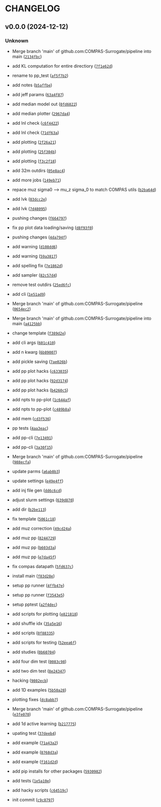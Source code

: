 # CHANGELOG


## v0.0.0 (2024-12-12)

### Unknown

* Merge branch 'main' of github.com:COMPAS-Surrogate/pipeline into main ([`2134fbc`](https://github.com/COMPAS-Surrogate/pp_test/commit/2134fbc6d2911b201ae8763ec5ccf5809c932b23))

* add KL computation for entire directiory ([`7f1e62d`](https://github.com/COMPAS-Surrogate/pp_test/commit/7f1e62d50af7e54bcf08a82e237906c404aec16f))

* rename to pp_test ([`af5f7b2`](https://github.com/COMPAS-Surrogate/pp_test/commit/af5f7b2a69f2f250460bf1bc450613c2c95ebb56))

* add notes ([`b5affbe`](https://github.com/COMPAS-Surrogate/pp_test/commit/b5affbe49ee29dcfca114b0b5db9240ab10a6889))

* add jeff params ([`63a4f87`](https://github.com/COMPAS-Surrogate/pp_test/commit/63a4f87aff5edb29d1626d362dc4080158ac5e90))

* add median model out ([`0fd6022`](https://github.com/COMPAS-Surrogate/pp_test/commit/0fd6022a8eb11ed3497c9a3ad4b1df19de18913a))

* add median plotter ([`2967da4`](https://github.com/COMPAS-Surrogate/pp_test/commit/2967da4f70bdf2af65dc463b280869ee2a08f86a))

* add lnl check ([`c6f4422`](https://github.com/COMPAS-Surrogate/pp_test/commit/c6f4422477636f5a34021818c3859f06c19c32cd))

* add lnl check ([`71df63a`](https://github.com/COMPAS-Surrogate/pp_test/commit/71df63ac1dee399352246c8a34e9f4bbcd14e063))

* add plotting ([`2f26a21`](https://github.com/COMPAS-Surrogate/pp_test/commit/2f26a215d35da3983d396467db81075b4d09e001))

* add plotting ([`25f304b`](https://github.com/COMPAS-Surrogate/pp_test/commit/25f304b00c41aa59d90b3c55716ef158b7a5face))

* add plotting ([`f3c2f18`](https://github.com/COMPAS-Surrogate/pp_test/commit/f3c2f18664ddbf70c46265739a786cda0f106c63))

* add 32m outdirs ([`05e8ac4`](https://github.com/COMPAS-Surrogate/pp_test/commit/05e8ac4668bd2b6e6830da54a4e540ab01d299b1))

* add more jobs ([`149eb71`](https://github.com/COMPAS-Surrogate/pp_test/commit/149eb7164a78baea5e531094a8000eef9856c5fd))

* repace muz sigma0 --> mu_z sigma_0 to match COMPAS utils ([`b2ba64d`](https://github.com/COMPAS-Surrogate/pp_test/commit/b2ba64d166581863ce8f13c2967f18504d18e198))

* add lvk ([`03dcc2e`](https://github.com/COMPAS-Surrogate/pp_test/commit/03dcc2efe61b0ab16b845b3305b1055f0750fd15))

* add lvk ([`7d48095`](https://github.com/COMPAS-Surrogate/pp_test/commit/7d4809575a2eb3bdd6f5e34ab358fc1d7d47eabc))

* pushing changes ([`f664797`](https://github.com/COMPAS-Surrogate/pp_test/commit/f66479734d0726cced11fb47032fdce51b9db55c))

* fix pp plot data loading/saving ([`d8f93f0`](https://github.com/COMPAS-Surrogate/pp_test/commit/d8f93f0f464e126ab90455e1efd3099076d2a915))

* pushing changes ([`4da794f`](https://github.com/COMPAS-Surrogate/pp_test/commit/4da794f866d949c76cb8a73198ded74fca118d2a))

* add warning ([`d108dd6`](https://github.com/COMPAS-Surrogate/pp_test/commit/d108dd6e4656ac55a0e4623a583b3824e1649a09))

* add warning ([`59a3817`](https://github.com/COMPAS-Surrogate/pp_test/commit/59a381703af3a9e1fa0cb1e09938f0a6fe28a986))

* add spelling fix ([`7e1862d`](https://github.com/COMPAS-Surrogate/pp_test/commit/7e1862d22dbb4aa2ad7266d1b7811589fcc91071))

* add sampler ([`82c57d4`](https://github.com/COMPAS-Surrogate/pp_test/commit/82c57d44e07fbc5448ef8839917a2f9ccafa599c))

* remove test outdirs ([`25ed6fc`](https://github.com/COMPAS-Surrogate/pp_test/commit/25ed6fc9348137f53bd12f7645a7f67d2370fcea))

* add cli ([`1e51ad9`](https://github.com/COMPAS-Surrogate/pp_test/commit/1e51ad9b292e444458a1fd1160f027dd2be8c0a9))

* Merge branch 'main' of github.com:COMPAS-Surrogate/pipeline ([`0654ec2`](https://github.com/COMPAS-Surrogate/pp_test/commit/0654ec2ee4148c038752a092bf69ef93b3d89c2d))

* Merge branch 'main' of github.com:COMPAS-Surrogate/pipeline into main ([`a4125bb`](https://github.com/COMPAS-Surrogate/pp_test/commit/a4125bb5526110f13ed0fbc0ec7f47f682cae212))

* change template ([`f389d2e`](https://github.com/COMPAS-Surrogate/pp_test/commit/f389d2e8816fad47eeec4b736fafae29406bcd87))

* add cli args ([`601c410`](https://github.com/COMPAS-Surrogate/pp_test/commit/601c410201fb08195419dfb8e31e383378913e6c))

* add n kwarg ([`6b89007`](https://github.com/COMPAS-Surrogate/pp_test/commit/6b89007883b27405adb93846fbbd5bac759c5c05))

* add pickle saving ([`7ae026b`](https://github.com/COMPAS-Surrogate/pp_test/commit/7ae026b02ebff9f9742e4636c345e9dd45db23cc))

* add pp plot hacks ([`c633035`](https://github.com/COMPAS-Surrogate/pp_test/commit/c633035e5f74070932e7a564e06d444c589523fa))

* add pp plot hacks ([`92d3174`](https://github.com/COMPAS-Surrogate/pp_test/commit/92d3174ddeb1972b8bb90383e196bc7ff197ece0))

* add pp plot hacks ([`b4260c5`](https://github.com/COMPAS-Surrogate/pp_test/commit/b4260c5464c9ec5c22ae5d550b197f6214130a22))

* add npts to pp-plot ([`1c644af`](https://github.com/COMPAS-Surrogate/pp_test/commit/1c644af73c629815df87525e46158e925b19b855))

* add npts to pp-plot ([`c489b8a`](https://github.com/COMPAS-Surrogate/pp_test/commit/c489b8a5e81278ccd4c5c380b02a4304c3f961c9))

* add mem ([`cd3f536`](https://github.com/COMPAS-Surrogate/pp_test/commit/cd3f536604798ecf4b51aa76c905260a192aa4c7))

* pp tests ([`4aa3eac`](https://github.com/COMPAS-Surrogate/pp_test/commit/4aa3eac1ce8c530e3308159d2ab61c19c952493f))

* add pp-cli ([`7e13491`](https://github.com/COMPAS-Surrogate/pp_test/commit/7e134912f75348bdd292085fa7f02cca859ef1bd))

* add pp-cli ([`3a30f15`](https://github.com/COMPAS-Surrogate/pp_test/commit/3a30f15d1252b87121f7ffb0177756e5c27f83be))

* Merge branch 'main' of github.com:COMPAS-Surrogate/pipeline ([`988ecfa`](https://github.com/COMPAS-Surrogate/pp_test/commit/988ecfaa9f2f017f80d7433245abc093ad5523d1))

* update parms ([`a6ab0b3`](https://github.com/COMPAS-Surrogate/pp_test/commit/a6ab0b3618cd86e664af107605e390944e03ecb1))

* update settings ([`e49e4ff`](https://github.com/COMPAS-Surrogate/pp_test/commit/e49e4ff3ae0483be01de652d7700b98519ade2e2))

* add inj file gen ([`dd6c6cd`](https://github.com/COMPAS-Surrogate/pp_test/commit/dd6c6cd3a64299dc3470b0f2d2bb887a341351ab))

* adjust slurm settings ([`639d870`](https://github.com/COMPAS-Surrogate/pp_test/commit/639d87071c6a0fea36d58c4bfefa40176dda47fa))

* add dir ([`b2be113`](https://github.com/COMPAS-Surrogate/pp_test/commit/b2be1135e59ae86ae58baa602358167f398e8505))

* fix template ([`5061c18`](https://github.com/COMPAS-Surrogate/pp_test/commit/5061c18259d2a38994a11cba5255f5b173769d24))

* add muz correction ([`49cd24a`](https://github.com/COMPAS-Surrogate/pp_test/commit/49cd24adce1bfc43be1306a5c82075dfada0d125))

* add muz pp ([`8244729`](https://github.com/COMPAS-Surrogate/pp_test/commit/8244729c6e0f15c533be0a802395bddcef7881fa))

* add muz pp ([`b603d3a`](https://github.com/COMPAS-Surrogate/pp_test/commit/b603d3ac3378222e81bf97d793d535197771820e))

* add muz pp ([`e7da45f`](https://github.com/COMPAS-Surrogate/pp_test/commit/e7da45f5cbda3ba9575e01e066093d7be2c64cae))

* fix compas datapath ([`5fd637c`](https://github.com/COMPAS-Surrogate/pp_test/commit/5fd637c810c0bc3fe0b63027f374963aa11d7553))

* install main ([`f83d28e`](https://github.com/COMPAS-Surrogate/pp_test/commit/f83d28e3e8064e4a8126ce4b026e89312a14ea9d))

* setup pp runner ([`4ffb47e`](https://github.com/COMPAS-Surrogate/pp_test/commit/4ffb47eca6fb9dff5a98632110d31b56cb1e0ada))

* setup pp runner ([`f3543e5`](https://github.com/COMPAS-Surrogate/pp_test/commit/f3543e5fb8a6545cc37239c7a4135a000a23b84d))

* setup pptest ([`a2f4dec`](https://github.com/COMPAS-Surrogate/pp_test/commit/a2f4decaa32cc096d8c830b04b43ae71e0719622))

* add scripts for plotting ([`e821818`](https://github.com/COMPAS-Surrogate/pp_test/commit/e821818a526c7f56c9756749701dd34a66115e3d))

* add shuffle idx ([`35a5e16`](https://github.com/COMPAS-Surrogate/pp_test/commit/35a5e16b2c7bf64ca308f81145b8a74bfa3c63d6))

* add scripts ([`0f88335`](https://github.com/COMPAS-Surrogate/pp_test/commit/0f883359e472cb0522470d1a3606850230336386))

* add scripts for testing ([`52eea6f`](https://github.com/COMPAS-Surrogate/pp_test/commit/52eea6f861b7a1b21bf1e28301e572f0100be6a2))

* add studies ([`0b60704`](https://github.com/COMPAS-Surrogate/pp_test/commit/0b60704d2532b315b7d4bc4a3f3c6396c5afca95))

* add four dim test ([`0083c98`](https://github.com/COMPAS-Surrogate/pp_test/commit/0083c986d9689cb13d363ea6ee5f110a11b00099))

* add two dim test ([`8e24347`](https://github.com/COMPAS-Surrogate/pp_test/commit/8e24347589026adf84634b9b32a9d7099f77696c))

* hacking ([`9802ecb`](https://github.com/COMPAS-Surrogate/pp_test/commit/9802ecbc0292a50154c84d2a2d493ec8eca5b83c))

* add 1D examples ([`5b50a28`](https://github.com/COMPAS-Surrogate/pp_test/commit/5b50a28f16d8f2c5a5804d170ebbf3ce616f72f3))

* plotting fixes ([`dc8abb7`](https://github.com/COMPAS-Surrogate/pp_test/commit/dc8abb761c32953cbb2900818a4440dd782180bf))

* Merge branch 'main' of github.com:COMPAS-Surrogate/pipeline ([`e3fe070`](https://github.com/COMPAS-Surrogate/pp_test/commit/e3fe070aa3580ea76a2c3cbf2723dc083fb87fc4))

* add 1d active learning ([`b217775`](https://github.com/COMPAS-Surrogate/pp_test/commit/b217775fd67ed33393f7f25646c3703eef73718f))

* upating test ([`37deeb4`](https://github.com/COMPAS-Surrogate/pp_test/commit/37deeb4e5b2f62a8b8f55c995719bb6bca3fa0e2))

* add example ([`71a43a2`](https://github.com/COMPAS-Surrogate/pp_test/commit/71a43a2ce318b7691a8b40279b8e925b853687c4))

* add example ([`8768d3a`](https://github.com/COMPAS-Surrogate/pp_test/commit/8768d3a83b1773f83f3635d8c2db8cd58306b0c9))

* add example ([`f161d2d`](https://github.com/COMPAS-Surrogate/pp_test/commit/f161d2d3b1fc9a2ffcab501fe9da38d7525f579d))

* add pip installs for other packages ([`5930982`](https://github.com/COMPAS-Surrogate/pp_test/commit/5930982d1fb38f1bfd77218314fb476b8838223a))

* add tests ([`1e5a10e`](https://github.com/COMPAS-Surrogate/pp_test/commit/1e5a10eaf191c1086bd96c5d36a334cc2cccd5e7))

* add hacky scripts ([`c64519c`](https://github.com/COMPAS-Surrogate/pp_test/commit/c64519c8cae7b54616630022d4559f5ad2051c2a))

* init commit ([`c9c8797`](https://github.com/COMPAS-Surrogate/pp_test/commit/c9c8797438122f5bf5047b25fada5ae493b0f26c))
